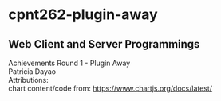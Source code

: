 # cpnt262-plugin-away
## Web Client and Server Programmings
Achievements Round 1 - Plugin Away\
Patricia Dayao\
Attributions:\
chart content/code from: https://www.chartjs.org/docs/latest/ 
